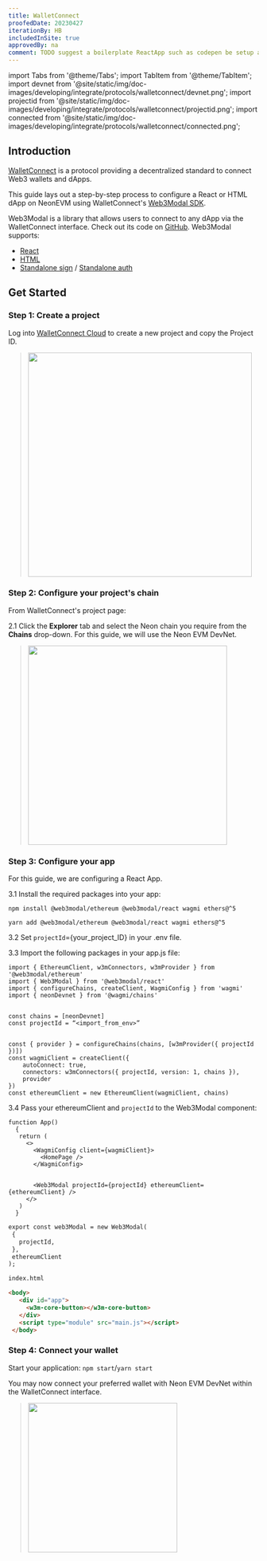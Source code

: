 ```yaml
---
title: WalletConnect
proofedDate: 20230427
iterationBy: HB
includedInSite: true
approvedBy: na
comment: TODO suggest a boilerplate ReactApp such as codepen be setup as an example to refer to -- this will then allow better support at Step 4 " connect your preferred wallet with Neon EVM DevNet within the WalletConnect interface. " to be included rather than just alluded to
---
```


import Tabs from '@theme/Tabs';
import TabItem from '@theme/TabItem';
import devnet from '@site/static/img/doc-images/developing/integrate/protocols/walletconnect/devnet.png';
import projectid from '@site/static/img/doc-images/developing/integrate/protocols/walletconnect/projectid.png';
import connected from '@site/static/img/doc-images/developing/integrate/protocols/walletconnect/connected.png';


## Introduction

[WalletConnect](https://docs.walletconnect.com/2.0/) is a protocol providing a decentralized standard to connect Web3 wallets and dApps.

This guide lays out a step-by-step process to configure a React or HTML dApp on NeonEVM using WalletConnect's [Web3Modal SDK](https://docs.walletconnect.com/2.0/web3modal/about).

Web3Modal is a library that allows users to connect to any dApp via the WalletConnect interface. Check out its code on [GitHub](https://github.com/WalletConnect/web3modal). Web3Modal supports:

- [React](https://docs.walletconnect.com/2.0/web3modal/react/installation)
- [HTML](https://docs.walletconnect.com/2.0/web3modal/html-js/installation)
- [Standalone sign](https://docs.walletconnect.com/2.0/web3modal/advanced/standalone/sign/installation) / [Standalone auth](https://docs.walletconnect.com/2.0/web3modal/advanced/standalone/auth/installation)


## Get Started

### Step 1: Create a project 

Log into [WalletConnect Cloud](https://cloud.walletconnect.com/) to create a new project and copy the Project ID. 
 
<!-- following text style works -- not convinced image class is working >> alt is to use  docusaurus method -- but that means keeping images in static folder NOT granular as per current method applied in this site https://docusaurus.io/docs/static-assets -->

> <img src={projectid} width="450" />


### Step 2: Configure your project's chain

From WalletConnect's project page:

2.1 Click the **Explorer** tab and select the Neon chain you require from the **Chains** drop-down. For this guide, we will use the Neon EVM DevNet.

> <img src={devnet} width="400" />


### Step 3: Configure your app

For this guide, we are configuring a React App. 
<!-- yet we also provide a pure HTML path, yes?? -->

3.1 Install the required packages into your app:


<Tabs>
  <TabItem value="npm" label="npm" default>

```npm install @web3modal/ethereum @web3modal/react wagmi ethers@^5```
  </TabItem>
  <TabItem value="yarn" label="yarn">

```yarn add @web3modal/ethereum @web3modal/react wagmi ethers@^5```
  </TabItem>
</Tabs>


3.2 Set `projectId`={your_project_ID} in your .env file.

3.3 Import the following packages in your app.js file:

```
import { EthereumClient, w3mConnectors, w3mProvider } from '@web3modal/ethereum'
import { Web3Modal } from '@web3modal/react'
import { configureChains, createClient, WagmiConfig } from 'wagmi'
import { neonDevnet } from '@wagmi/chains'


const chains = [neonDevnet]
const projectId = “<import_from_env>”


const { provider } = configureChains(chains, [w3mProvider({ projectId })])
const wagmiClient = createClient({
    autoConnect: true,
    connectors: w3mConnectors({ projectId, version: 1, chains }),
    provider
})
const ethereumClient = new EthereumClient(wagmiClient, chains)
```

3.4 Pass your ethereumClient and `projectId` to the Web3Modal component:

<Tabs>
  <TabItem value="React/Next" label="React/Next" default>

```JS
function App() 
  {
   return (
     <>
       <WagmiConfig client={wagmiClient}>
         <HomePage />
       </WagmiConfig>


       <Web3Modal projectId={projectId} ethereumClient={ethereumClient} />
     </>
   )
  }
```
  </TabItem>
  <TabItem value="HTML" label="HTML">

```HTML
export const web3Modal = new Web3Modal(
 {
   projectId,
 },
 ethereumClient
);

index.html

<body>
   <div id="app">
     <w3m-core-button></w3m-core-button>
   </div>
   <script type="module" src="main.js"></script>
 </body>
 ```
  </TabItem>
</Tabs>


### Step 4: Connect your wallet

Start your application:
 `npm start`/`yarn start`  

You may now  connect your preferred wallet with Neon EVM DevNet within the WalletConnect interface. 

<!-- would like to support the end user with details for this step also -->

> <img src={connected} width="300" />


